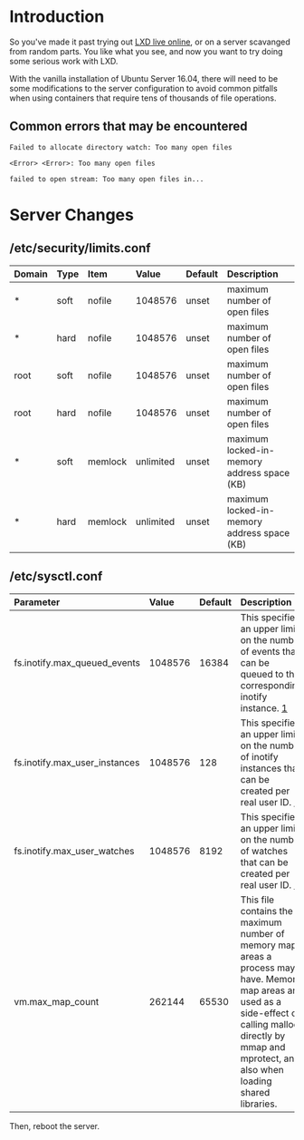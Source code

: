 # Introduction
So you've made it past trying out [LXD live online](https://linuxcontainers.org/lxd/try-it/), 
or on a server scavanged from random parts. You like what you see, 
and now you want to try doing some serious work with LXD.

With the vanilla installation of Ubuntu Server 16.04, there will 
need to be some modifications to the server configuration to avoid 
common pitfalls when using containers that require tens of thousands 
of file operations.


## Common errors that may be encountered

`Failed to allocate directory watch: Too many open files`

`<Error> <Error>: Too many open files`

`failed to open stream: Too many open files in...`


# Server Changes
## /etc/security/limits.conf

Domain  | Type  | Item    | Value     | Default   | Description
:-----  | :---  | :----   | :-------- | :-------- | :----------
*       | soft  | nofile  | 1048576   | unset     | maximum number of open files
*       | hard  | nofile  | 1048576   | unset     | maximum number of open files
root    | soft  | nofile  | 1048576   | unset     | maximum number of open files
root    | hard  | nofile  | 1048576   | unset     | maximum number of open files
*       | soft  | memlock | unlimited | unset     | maximum locked-in-memory address space (KB)
*       | hard  | memlock | unlimited | unset     | maximum locked-in-memory address space (KB)


## /etc/sysctl.conf

Parameter                       | Value     | Default | Description
:-----                          | :---      | :---    | :---
fs.inotify.max\_queued\_events  | 1048576   | 16384   | This specifies an upper limit on the number of events that can be queued to the corresponding inotify instance. [1]
fs.inotify.max\_user\_instances | 1048576   | 128     | This specifies an upper limit on the number of inotify instances that can be created per real user ID. [1]
fs.inotify.max\_user\_watches   | 1048576   | 8192    | This specifies an upper limit on the number of watches that can be created per real user ID. [1]
vm.max\_map\_count              | 262144    | 65530   | This file contains the maximum number of memory map areas a process may have. Memory map areas are used as a side-effect of calling malloc, directly by mmap and mprotect, and also when loading shared libraries.


Then, reboot the server.


[1]: http://man7.org/linux/man-pages/man7/inotify.7.html
